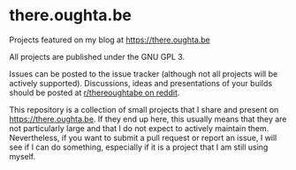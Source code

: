 # there.oughta.be
Projects featured on my blog at https://there.oughta.be

All projects are published under the GNU GPL 3.

Issues can be posted to the issue tracker (although not all projects will be actively supported).
Discussions, ideas and presentations of your builds should be posted at [r/thereoughtabe on reddit](https://www.reddit.com/r/thereoughtabe/).

This repository is a collection of small projects that I share and present on https://there.oughta.be. If they end up here, this usually means that they are not particularly large and that I do not expect to actively maintain them. Nevertheless, if you want to submit a pull request or report an issue, I will see if I can do something, especially if it is a project that I am still using myself.
